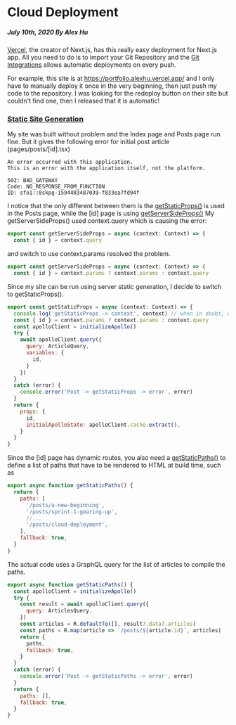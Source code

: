 # Cloud Deployment
##### July 10th, 2020 By Alex Hu

[Vercel](https://vercel.com/), the creator of Next.js, has this really easy deployment for Next.js app.
All you need to do is to import your Git Repository and the
[Git Integrations](https://vercel.com/docs/v2/git-integrations) allows automatic deployments on every push.

For example, this site is at https://portfolio.alexhu.vercel.app/
and I only have to manually deploy it once in the very beginning, then just push my code to
the repository. I was looking for the redeploy button on their site but couldn't find one, then
I released that it is automatic!

### [Static Site Generation](https://vercel.com/blog/nextjs-server-side-rendering-vs-static-generation)

My site was built without problem and the Index page and Posts page run fine. But it gives the following
error for initial post article (pages/posts/\[id\].tsx)
```
An error occurred with this application.
This is an error with the application itself, not the platform.

502: BAD_GATEWAY
Code: NO_RESPONSE_FROM_FUNCTION
ID: sfo1::8skpg-1594403487039-f833ea7fd94f
```

I notice that the only different between them is the
[getStaticProps()](https://nextjs.org/docs/basic-features/data-fetching#getstaticprops-static-generation)
is used in the Posts page, while the \[id\] page is using
[getServerSideProps()](https://nextjs.org/docs/basic-features/data-fetching#getserversideprops-server-side-rendering)
My getServerSideProps() used context.query which is causing the error:
```js
export const getServerSideProps = async (context: Context) => {
  const { id } = context.query
```
and switch to use context.params resolved the problem.
```js
export const getServerSideProps = async (context: Context) => {
  const { id } = context.params ? context.params : context.query
```

Since my site can be run using server static generation, I decide to switch to getStaticProps().
```js
export const getStaticProps = async (context: Context) => {
  console.log('getStaticProps -> context', context) // when in doubt, console log the context
  const { id } = context.params ? context.params : context.query
  const apolloClient = initializeApollo()
  try {
    await apolloClient.query({
      query: ArticleQuery,
      variables: {
        id,
      }
    })
  }
  catch (error) {
    console.error('Post -> getStaticProps -> error', error)
  }
  return {
    props: {
      id,
      initialApolloState: apolloClient.cache.extract(),
    }
  }
}
```
Since the \[id\] page has dynamic routes, you also need a
[getStaticPaths()](https://nextjs.org/docs/basic-features/data-fetching#getstaticpaths-static-generation)
to define a list of paths that have to be rendered to HTML at build time, such as
```js
export async function getStaticPaths() {
  return {
    paths: [
      '/posts/a-new-beginning',
      '/posts/sprint-1-gearing-up',
      //...
      '/posts/cloud-deployment',
    ],
    fallback: true,
  }
}

```
The actual code uses a GraphQL query for the list of articles to compile the paths.
```js
export async function getStaticPaths() {
  const apolloClient = initializeApollo()
  try {
    const result = await apolloClient.query({
      query: ArticlesQuery,
    })
    const articles = R.defaultTo([], result?.data?.articles)
    const paths = R.map(article => `/posts/${article.id}`, articles)
    return {
      paths,
      fallback: true,
    }
  }
  catch (error) {
    console.error('Post -> getStaticPaths -> error', error)
  }
  return {
    paths: [],
    fallback: true,
  }
}
```

